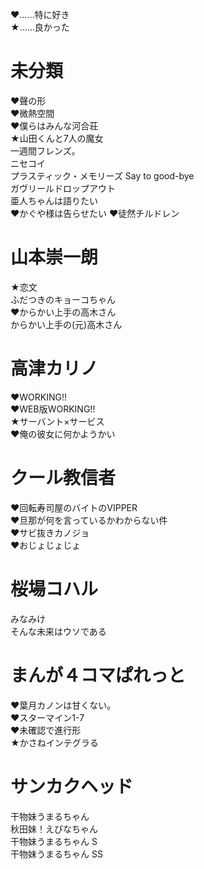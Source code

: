 ♥……特に好き  
★……良かった  

# 未分類
♥聲の形  
♥微熱空間  
♥僕らはみんな河合荘  
★山田くんと7人の魔女  
一週間フレンズ。  
ニセコイ  
プラスティック・メモリーズ Say to good-bye  
ガヴリールドロップアウト  
亜人ちゃんは語りたい  
♥かぐや様は告らせたい
♥徒然チルドレン  

# 山本崇一朗
★恋文  
ふだつきのキョーコちゃん  
♥からかい上手の高木さん  
からかい上手の(元)高木さん  

# 高津カリノ
♥WORKING!!  
♥WEB版WORKING!!    
★サーバント×サービス  
♥俺の彼女に何かようかい  

# クール教信者
♥回転寿司屋のバイトのVIPPER  
♥旦那が何を言っているかわからない件  
♥サビ抜きカノジョ  
♥おじょじょじょ  

# 桜場コハル
みなみけ  
そんな未来はウソである  

# まんが４コマぱれっと
♥葉月カノンは甘くない。  
♥スターマイン1-7  
♥未確認で進行形  
★かさねインテグラる

# サンカクヘッド
干物妹うまるちゃん  
秋田妹！えびなちゃん  
干物妹うまるちゃん S  
干物妹うまるちゃん SS  